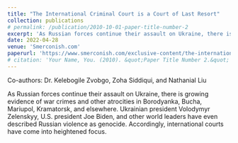 ```yaml
---
title: "The International Criminal Court is a Court of Last Resort"
collection: publications
# permalink: /publication/2010-10-01-paper-title-number-2
excerpt: 'As Russian forces continue their assault on Ukraine, there is growing evidence of war crimes and other atrocities in Borodyanka, Bucha, Mariupol, Kramatorsk, and elsewhere. Ukrainian president Volodymyr Zelenskyy, U.S. president Joe Biden, and other world leaders have even described Russian violence as genocide. Accordingly, international courts have come into heightened focus.'
date: 2022-04-28
venue: 'Smerconish.com'
paperurl: 'https://www.smerconish.com/exclusive-content/the-international-criminal-court-is-a-court-of-last-resort/'
# citation: 'Your Name, You. (2010). &quot;Paper Title Number 2.&quot; <i>Journal 1</i>. 1(2).'
---
```

Co-authors: Dr. Kelebogile Zvobgo, Zoha Siddiqui, and Nathanial Liu

As Russian forces continue their assault on Ukraine, there is growing evidence of war crimes and other atrocities in Borodyanka, Bucha, Mariupol, Kramatorsk, and elsewhere. Ukrainian president Volodymyr Zelenskyy, U.S. president Joe Biden, and other world leaders have even described Russian violence as genocide. Accordingly, international courts have come into heightened focus.